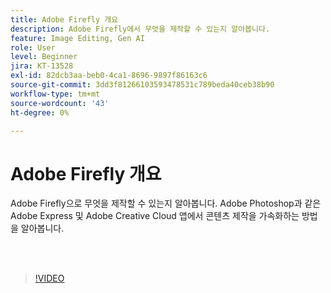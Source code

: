 ```yaml
---
title: Adobe Firefly 개요
description: Adobe Firefly에서 무엇을 제작할 수 있는지 알아봅니다.
feature: Image Editing, Gen AI
role: User
level: Beginner
jira: KT-13528
exl-id: 82dcb3aa-beb0-4ca1-8696-9897f86163c6
source-git-commit: 3dd3f81266103593478531c789beda40ceb38b90
workflow-type: tm+mt
source-wordcount: '43'
ht-degree: 0%

---
```


# Adobe Firefly 개요

Adobe Firefly으로 무엇을 제작할 수 있는지 알아봅니다. Adobe Photoshop과 같은 Adobe Express 및 Adobe Creative Cloud 앱에서 콘텐츠 제작을 가속화하는 방법을 알아봅니다.

<br> 

>[!VIDEO](https://video.tv.adobe.com/v/3420929?quality=12&learn=on&hidetitle=true)
